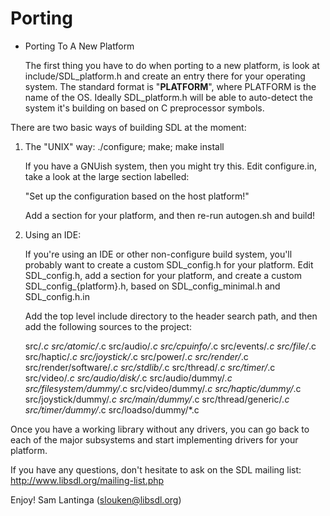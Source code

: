 Porting
=======

* Porting To A New Platform

  The first thing you have to do when porting to a new platform, is look at
include/SDL_platform.h and create an entry there for your operating system.
The standard format is "__PLATFORM__", where PLATFORM is the name of the OS.
Ideally SDL_platform.h will be able to auto-detect the system it's building
on based on C preprocessor symbols.

There are two basic ways of building SDL at the moment:

1. The "UNIX" way:  ./configure; make; make install

   If you have a GNUish system, then you might try this.  Edit configure.in,
   take a look at the large section labelled:

	"Set up the configuration based on the host platform!"

   Add a section for your platform, and then re-run autogen.sh and build!

2. Using an IDE:

   If you're using an IDE or other non-configure build system, you'll probably
   want to create a custom SDL_config.h for your platform.  Edit SDL_config.h,
   add a section for your platform, and create a custom SDL_config_{platform}.h,
   based on SDL_config_minimal.h and SDL_config.h.in

   Add the top level include directory to the header search path, and then add
   the following sources to the project:

	src/*.c
	src/atomic/*.c
	src/audio/*.c
	src/cpuinfo/*.c
	src/events/*.c
	src/file/*.c
	src/haptic/*.c
	src/joystick/*.c
	src/power/*.c
	src/render/*.c
	src/render/software/*.c
	src/stdlib/*.c
	src/thread/*.c
	src/timer/*.c
	src/video/*.c
	src/audio/disk/*.c
	src/audio/dummy/*.c
	src/filesystem/dummy/*.c
	src/video/dummy/*.c
	src/haptic/dummy/*.c
	src/joystick/dummy/*.c
	src/main/dummy/*.c
	src/thread/generic/*.c
	src/timer/dummy/*.c
	src/loadso/dummy/*.c


Once you have a working library without any drivers, you can go back to each
of the major subsystems and start implementing drivers for your platform.

If you have any questions, don't hesitate to ask on the SDL mailing list:
	http://www.libsdl.org/mailing-list.php

Enjoy!
	Sam Lantinga				(slouken@libsdl.org)

